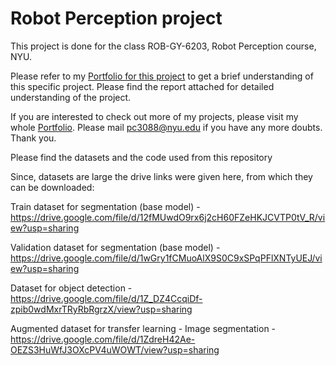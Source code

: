 # Robot Perception project

This project is done for the class ROB-GY-6203, Robot Perception course, NYU.

Please refer to my [Portfolio for this project](https://spiffy-number-442.notion.site/Robotics-Engineering-Portfolio-632ef9567d1e4c0dbd8aad8733a57820?p=e8f737579fcf449dbf86a4deed9bbd43&pm=c) to get a brief understanding of this specific project. Please find the report attached for detailed understanding of the project.

If you are interested to check out more of my projects, please visit my whole [Portfolio](https://spiffy-number-442.notion.site/Robotics-Engineering-Portfolio-632ef9567d1e4c0dbd8aad8733a57820). Please mail pc3088@nyu.edu if you have any more doubts. Thank you.

Please find the datasets and the code used from this repository

Since, datasets are large the drive links were given here, from which they can be downloaded:

Train dataset for segmentation (base model) - https://drive.google.com/file/d/12fMUwdO9rx6j2cH60FZeHKJCVTP0tV_R/view?usp=sharing

Validation dataset for segmentation (base model) - https://drive.google.com/file/d/1wGry1fCMuoAlX9S0C9xSPqPFlXNTyUEJ/view?usp=sharing

Dataset for object detection - https://drive.google.com/file/d/1Z_DZ4CcqiDf-zpib0wdMxrTRyRbRgrzX/view?usp=sharing

Augmented dataset for transfer learning - Image segmentation - https://drive.google.com/file/d/1ZdreH42Ae-OEZS3HuWfJ3OXcPV4uWOWT/view?usp=sharing
